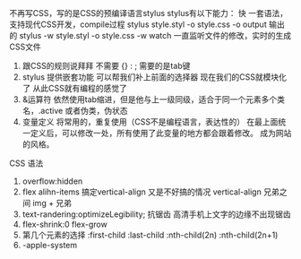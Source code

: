 不再写CSS，写的是CSS的预编译语言stylus
stylus有以下能力：
快
一套语法，支持现代CSS开发，compile过程
stylus style.styl -o style.css          -o output 输出的
stylus -w style.styl -o style.css       -w watch 一直监听文件的修改，实时的生成CSS文件

1. 跟CSS的规则说拜拜 不需要 {} : ; 需要的是tab键
2. stylus 提供嵌套功能  可以帮我们补上前面的选择器   现在我们的CSS就模块化了 从此CSS就有编程的感觉了
3. &运算符 依然使用tab缩进，但是他与上一级同级，适合于同一个元素多个类名，.active 或者伪类，伪状态
4. 变量定义 将常用的，重复使用（CSS不是编程语言，表达性的） 在最上面统一定义后，可以修改一处，所有使用了此变量的地方都会跟着修改。 成为网站的风格。


CSS 语法
1. overflow:hidden 
2. flex alihn-items 搞定vertical-align 又是不好搞的情况 vertical-align 兄弟之间 img + 兄弟
3. text-randering:optimizeLegibility; 抗锯齿 高清手机上文字的边缘不出现锯齿
4. flex-shrink:0 flex-grow
5. 第几个元素的选择 :first-child :last-child :nth-child(2n) :nth-child(2n+1)
6. -apple-system